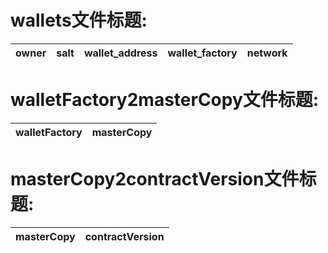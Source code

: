 # wallets文件标题:
| owner    | salt    | wallet_address    | wallet_factory    | network |
| -------- | -------- | -------- | -------- | -------- |

# walletFactory2masterCopy文件标题:
| walletFactory | masterCopy |
| -------- | -------- |

# masterCopy2contractVersion文件标题:
| masterCopy | contractVersion |
| ----- | -------- |